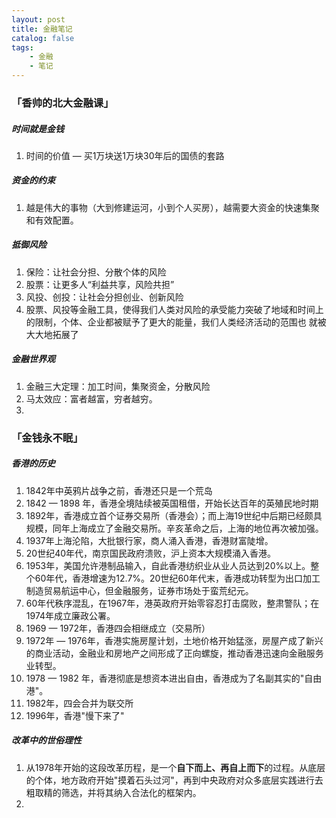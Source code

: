 ```yaml
---
layout: post
title: 金融笔记
catalog: false
tags:
    - 金融
    - 笔记
---
```


### 「香帅的北大金融课」

##### 时间就是金钱

1. 时间的价值 — 买1万块送1万块30年后的国债的套路

##### 资金的约束

1. 越是伟大的事物（大到修建运河，小到个人买房），越需要大资金的快速集聚和有效配置。

##### 抵御风险
1. 保险：让社会分担、分散个体的风险
2. 股票：让更多人“利益共享，风险共担”
3. 风投、创投：让社会分担创业、创新风险
4. 股票、风投等金融工具，使得我们人类对风险的承受能力突破了地域和时间上的限制，个体、企业都被赋予了更大的能量，我们人类经济活动的范围也 就被大大地拓展了

##### 金融世界观

1. 金融三大定理：加工时间，集聚资金，分散风险
2. 马太效应：富者越富，穷者越穷。
3. 





### 「金钱永不眠」

##### 香港的历史

1. 1842年中英鸦片战争之前，香港还只是一个荒岛
2. 1842 — 1898 年，香港全境陆续被英国租借，开始长达百年的英殖民地时期
3. 1892年，香港成立首个证券交易所（香港会）；而上海19世纪中后期已经颇具规模，同年上海成立了金融交易所。辛亥革命之后，上海的地位再次被加强。
4. 1937年上海沦陷，大批银行家，商人涌入香港，香港财富陡增。
5. 20世纪40年代，南京国民政府溃败，沪上资本大规模涌入香港。
6. 1953年，美国允许港制品输入，自此香港纺织业从业人员达到20%以上。整个60年代，香港增速为12.7%。20世纪60年代末，香港成功转型为出口加工制造贸易航运中心，但金融服务，证券市场处于蛮荒纪元。
7. 60年代秩序混乱，在1967年，港英政府开始零容忍打击腐败，整肃警队；在1974年成立廉政公署。
8. 1969 — 1972年，香港四会相继成立（交易所）
9. 1972年 — 1976年，香港实施房屋计划，土地价格开始猛涨，房屋产成了新兴的商业活动，金融业和房地产之间形成了正向螺旋，推动香港迅速向金融服务业转型。
10. 1978 — 1982 年，香港彻底是想资本进出自由，香港成为了名副其实的"自由港"。
11. 1982年，四会合并为联交所
12. 1996年，香港"慢下来了"

##### 改革中的世俗理性

1. 从1978年开始的这段改革历程，是一个**自下而上、再自上而下**的过程。从底层的个体，地方政府开始"摸着石头过河"，再到中央政府对众多底层实践进行去粗取精的筛选，并将其纳入合法化的框架内。
2. 